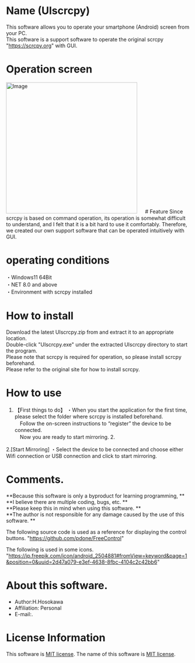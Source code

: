 # Name (UIscrcpy) 
This software allows you to operate your smartphone (Android) screen from your PC.  
This software is a support software to operate the original scrcpy "https://scrcpy.org" with GUI.  
  
# Operation screen  
<img width="359" alt="Image" src="https://github.com/user-attachments/assets/3ebcde72-10fc-4a15-91ad-a510f4be019c" />
  　
# Feature    
Since scrcpy is based on command operation, its operation is somewhat difficult to understand, and I felt that it is a bit hard to use it comfortably.  
Therefore, we created our own support software that can be operated intuitively with GUI.   
  
# operating conditions  
・Windows11 64Bit  
・NET 8.0 and above  
・Environment with scrcpy installed  
  
# How to install 
Download the latest UIscrcpy.zip from and extract it to an appropriate location.  
Double-click "UIscrcpy.exe" under the extracted UIscrcpy directory to start the program.  
Please note that scrcpy is required for operation, so please install scrcpy beforehand.  
Please refer to the original site for how to install scrcpy.  
  
# How to use 
1. 【First things to do】 
・When you start the application for the first time, please select the folder where scrcpy is installed beforehand.  
　Follow the on-screen instructions to “register” the device to be connected.  
　Now you are ready to start mirroring. 2.  
  
2.[Start Mirroring] 
・Select the device to be connected and choose either Wifi connection or USB connection and click to start mirroring.
  
# Comments.  
**Because this software is only a byproduct for learning programming, **  
**I believe there are multiple coding, bugs, etc. **  
**Please keep this in mind when using this software. **  
**The author is not responsible for any damage caused by the use of this software. **  
  
The following source code is used as a reference for displaying the control buttons. 
"https://github.com/pdone/FreeControl" 

The following is used in some icons.  
"https://jp.freepik.com/icon/android_2504881#fromView=keyword&page=1&position=0&uuid=2d47a079-e3ef-4638-8fbc-4104c2c42bb6" 
  

# About this software.  
* Author:H.Hosokawa  
* Affiliation: Personal  
* E-mail:.  
  
# License Information 
This software is [MIT license](https://en.wikipedia.org/wiki/MIT_License). The name of this software is [MIT license]().  
